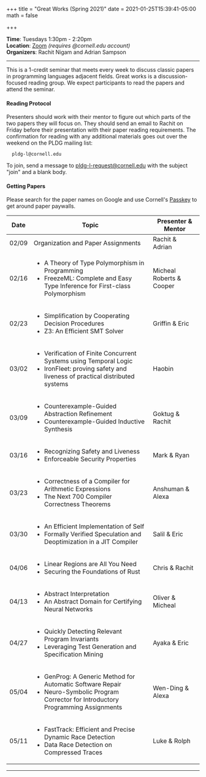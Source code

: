 +++
title = "Great Works (Spring 2021)"
date = 2021-01-25T15:39:41-05:00
math = false

+++

**Time**: Tuesdays 1:30pm - 2:20pm <br/>
**Location**: [Zoom][] *(requires @cornell.edu account)* <br/>
**Organizers**: Rachit Nigam and Adrian Sampson <br/>

---

This is a 1-credit seminar that meets every week to discuss classic papers in
programming languages adjacent fields.
Great works is a discussion-focused reading group. We expect participants to
read the papers and attend the seminar.

#### Reading Protocol
Presenters should work with their mentor to figure out which parts of the two
papers they will focus on.
They should send an email to Rachit on Friday before their presentation with
their paper reading requirements.
The confirmation for reading with any additional materials goes out over the
weekend on the PLDG mailing list:

      pldg-l@cornell.edu

To join, send a message to [pldg-l-request@cornell.edu][join-pldg] with the
subject "join" and a blank body.

#### Getting Papers

Please search for the paper names on Google and use Cornell's [Passkey][] to
get around paper paywalls.


| Date            | Topic       | Presenter & Mentor |
|-----------------|-------------|-----------|
| 02/09 | Organization and Paper Assignments | Rachit & Adrian |
| 02/16 |<ul><li>A Theory of Type Polymorphism in Programming</li><li>FreezeML: Complete and Easy Type Inference for First-class Polymorphism</li></ul>| Micheal Roberts & Cooper |
| 02/23 |<ul><li>Simplification by Cooperating Decision Procedures</li><li>Z3: An Efficient SMT Solver</li></ul>| Griffin & Eric |
| 03/02 |<ul><li>Verification of Finite Concurrent Systems using Temporal Logic</li><li>IronFleet: proving safety and liveness of practical distributed systems</li></ul>| Haobin |
| 03/09 |<ul><li>Counterexample-Guided Abstraction Refinement</li><li>Counterexample-Guided Inductive Synthesis</li></ul>| Goktug & Rachit |
| 03/16 |<ul><li>Recognizing Safety and Liveness</li><li>Enforceable Security Properties</li></ul>| Mark & Ryan |
| 03/23 |<ul><li>Correctness of a Compiler for Arithmetic Expressions</li><li>The Next 700 Compiler Correctness Theorems</li></ul>| Anshuman & Alexa |
| 03/30 |<ul><li>An Efficient Implementation of Self</li><li>Formally Verified Speculation and Deoptimization in a JIT Compiler</li></ul>| Salil & Eric |
| 04/06 |<ul><li>Linear Regions are All You Need</li><li>Securing the Foundations of Rust</li></ul>| Chris & Rachit |
| 04/13 |<ul><li>Abstract Interpretation</li><li>An Abstract Domain for Certifying Neural Networks</li></ul>| Oliver & Micheal |
| 04/27 |<ul><li>Quickly Detecting Relevant Program Invariants</li><li>Leveraging Test Generation and Specification Mining</li></ul>| Ayaka & Eric |
| 05/04 |<ul><li>GenProg: A Generic Method for Automatic Software Repair</li><li>Neuro-Symbolic Program Corrector for Introductory Programming Assignments</li></ul>| Wen-Ding & Alexa |
| 05/11 |<ul><li>FastTrack: Efficient and Precise Dynamic Race Detection</li><li>Data Race Detection on Compressed Traces</li></ul>| Luke & Rolph |

---

[join-pldg]: mailto:pldg-l-request@cornell.edu?subject=join
[zoom]: https://cornell.zoom.us/j/95745938843?pwd=SWFSZ2x2WXliZVVJejhTVkJCdTkrZz09
[passkey]: https://www.library.cornell.edu/services/apps/passkey
